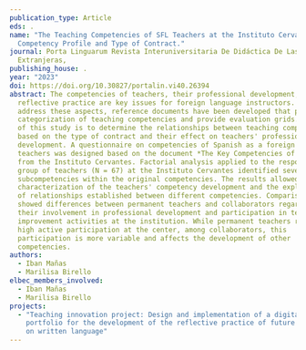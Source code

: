 ```yaml
---
publication_type: Article
eds: .
name: "The Teaching Competencies of SFL Teachers at the Instituto Cervantes:
  Competency Profile and Type of Contract."
journal: Porta Linguarum Revista Interuniversitaria De Didáctica De Las Lenguas
  Extranjeras,
publishing_house: .
year: "2023"
doi: https://doi.org/10.30827/portalin.vi40.26394
abstract: The competencies of teachers, their professional development, and
  reflective practice are key issues for foreign language instructors. To
  address these aspects, reference documents have been developed that propose a
  categorization of teaching competencies and provide evaluation grids. The aim
  of this study is to determine the relationships between teaching competencies
  based on the type of contract and their effect on teachers' professional
  development. A questionnaire on competencies of Spanish as a foreign language
  teachers was designed based on the document *The Key Competencies of Teachers*
  from the Instituto Cervantes. Factorial analysis applied to the responses of a
  group of teachers (N = 67) at the Instituto Cervantes identified several
  subcompetencies within the original competencies. The results allowed for the
  characterization of the teachers' competency development and the exploration
  of relationships established between different competencies. Comparisons
  showed differences between permanent teachers and collaborators regarding
  their involvement in professional development and participation in teaching
  improvement activities at the institution. While permanent teachers report
  high active participation at the center, among collaborators, this
  participation is more variable and affects the development of other
  competencies.
authors:
  - Iban Mañas
  - Marilisa Birello
elbec_members_involved:
  - Iban Mañas
  - Marilisa Birello
projects:
  - "Teaching innovation project: Design and implementation of a digital
    portfolio for the development of the reflective practice of future teachers
    on written language"
---
```

